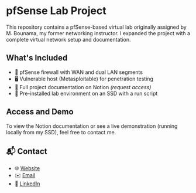 # pfSense Lab Project

This repository contains a pfSense-based virtual lab originally assigned by M. Bounama, my former networking instructor. I expanded the project with a complete virtual network setup and documentation.

## What's Included

- 🔐 pfSense firewall with WAN and dual LAN segments
- 🖥️ Vulnerable host (Metasploitable) for penetration testing
- 📄 Full project documentation on Notion *(request access)*
- 💾 Pre-installed lab environment on an SSD with a run script

## Access and Demo

To view the Notion documentation or see a live demonstration (running locally from my SSD), feel free to contact me.

## 📬 Contact

- 🌐 [Website](https://robinboucher.tech/)
- ✉️ [Email](mailto:robinboucher.tech@gmail.com)
- 💼 [LinkedIn](https://www.linkedin.com/in/robin-boucher-6a0327267/)
